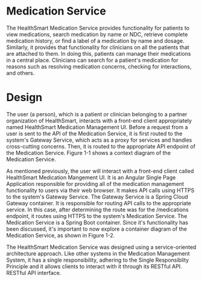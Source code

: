 # Medication Service

The HealthSmart Medication Service provides functionality for patients to view medications, search medication by name or NDC, retrieve complete medication history, or find a label of a medication by name and dosage.
Similarly, it provides that functionality for clinicians on all the patients that are attached to them. In doing this, patients can manage their medications in a central place. Clinicians can search for a patient's medication
for reasons such as resolving medication concerns, checking for interactions, and others. 

# Design

The user (a person), which is a patient or clinician belonging to a partner organization of HealthSmart, interacts with a front-end client appropriately named HealthSmart Medication Management UI.  Before a request from a user is sent to the API of the Medication Service, it is first routed to the system's Gateway Service, which acts as a proxy for services and handles cross-cutting concerns.
Then, it is routed to the appropriate API endpoint of the Medication Service. Figure 1-1 shows a context diagram of the Medication Service.


As mentioned previously, the user will interact with a front-end client called HealthSmart Medication Mangement UI. It is an Angular Single Page Application 
responsible for providing all of the medication management functionality to users via their web browser. It makes API calls using HTTPS to the system's
Gateway Service. The Gateway Service is a Spring Cloud Gateway container. It is responsible for routing API calls to the appropriate service. In this case, after determining the route
was for the /medications endpoint, it routes using HTTPS to the system's Medication Service. The Medication Service is a Spring Boot container. Since it's functionality has been discussed, it's important
to now explore a container diagram of the Medication Service, as shown in Figure 1-2.





The HealthSmart Medication Service was designed using a service-oriented architecture approach. Like other systems in the Medication Management System, it has a single responsibility, adhering to the Single Responsiblity Principle
and it allows clients to interact with it through its RESTful API.
RESTful API interface. 
